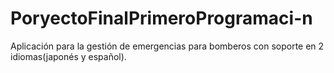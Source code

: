 # PoryectoFinalPrimeroProgramaci-n
Aplicación para la gestión de emergencias para bomberos con soporte en 2 idiomas(japonés y español).
